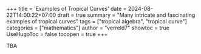 +++
title = 'Examples of Tropical Curves'
date = 2024-08-22T14:00:22+07:00
draft = true
summary = "Many intricate and fascinating examples of tropical curves"
tags = ["tropical algebra", "tropical curve"]
categories = ["mathematics"]
author = "verreld7"
showtoc = true
UseHugoToc = false
tocopen = true
+++

TBA

